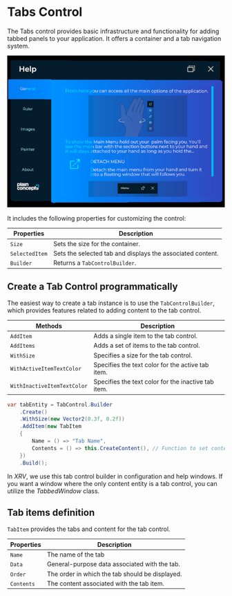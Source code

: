 # Tabs Control

The Tabs control provides basic infrastructure and functionality for adding tabbed panels to your application. It offers a container and a tab navigation system.

![tab container base](images/tabs_control_base.png)

It includes the following properties for customizing the control:

| Properties     | Description                                     |
| -------------- | ----------------------------------------------- |
| `Size`         | Sets the size for the container.                     |
| `SelectedItem` | Sets the selected tab and displays the associated content. |
| `Builder`      | Returns a `TabControlBuilder`.                     |

## Create a Tab Control programmatically

The easiest way to create a tab instance is to use the `TabControlBuilder`, which provides features related to adding content to the tab control.

| Methods                     | Description                                 |
| --------------------------- | ------------------------------------------- |
| `AddItem`                   | Adds a single item to the tab control.                         |
| `AddItems`                  | Adds a set of items to the tab control.                        |
| `WithSize`                  | Specifies a size for the tab control.       |
| `WithActiveItemTextColor`   | Specifies the text color for the active tab item.   |
| `WithInactiveItemTextColor` | Specifies the text color for the inactive tab item. |

```csharp
var tabEntity = TabControl.Builder
    .Create()
    .WithSize(new Vector2(0.3f, 0.2f))
    .AddItem(new TabItem
    {
        Name = () => "Tab Name",
        Contents = () => this.CreateContent(), // Function to set content entity
    })
    .Build();  
```

In _XRV_, we use this tab control builder in configuration and help windows. If you want a window where the only content entity is a tab control, you can utilize the _TabbedWindow_ class.

## Tab items definition

`TabItem` provides the tabs and content for the tab control.

| Properties | Description                       |
| ---------- | --------------------------------- |
| `Name`     | The name of the tab               |
| `Data`     | General-purpose data associated with the tab. |
| `Order`    | The order in which the tab should be displayed.            |
| `Contents` | The content associated with the tab item.         |